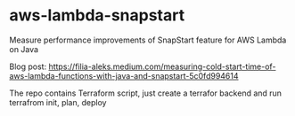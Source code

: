 # aws-lambda-snapstart
Measure performance improvements of SnapStart feature for AWS Lambda on Java 

Blog post: https://filia-aleks.medium.com/measuring-cold-start-time-of-aws-lambda-functions-with-java-and-snapstart-5c0fd994614 

The repo contains Terraform script, just create a terrafor backend and run terrafrom init, plan, deploy
